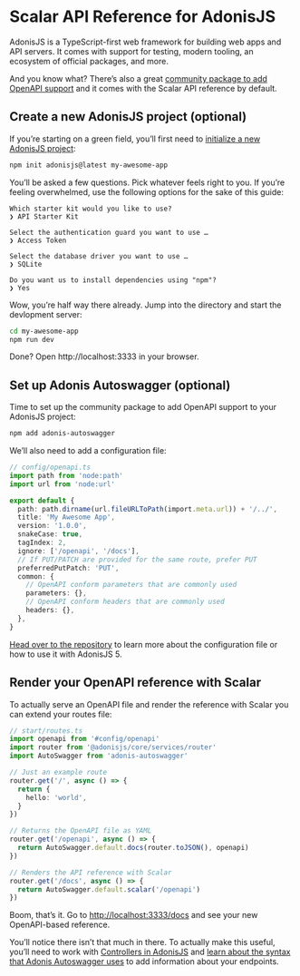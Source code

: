 # Scalar API Reference for AdonisJS

AdonisJS is a TypeScript-first web framework for building web apps and API servers. It comes with support for testing, modern tooling, an ecosystem of official packages, and more.

And you know what? There’s also a great [community package to add OpenAPI support](https://github.com/ad-on-is/adonis-autoswagger) and it comes with the Scalar API reference by default.

## Create a new AdonisJS project (optional)

If you’re starting on a green field, you’ll first need to [initialize a new AdonisJS project](https://docs.adonisjs.com/guides/installation):

```bash
npm init adonisjs@latest my-awesome-app
```

You’ll be asked a few questions. Pick whatever feels right to you. If you’re feeling overwhelmed, use the following options for the sake of this guide:

```
Which starter kit would you like to use?
❯ API Starter Kit

Select the authentication guard you want to use …
❯ Access Token

Select the database driver you want to use …
❯ SQLite

Do you want us to install dependencies using "npm"?
❯ Yes
```

Wow, you’re half way there already. Jump into the directory and start the devlopment server:

```bash
cd my-awesome-app
npm run dev
```

Done? Open http://localhost:3333 in your browser.

## Set up Adonis Autoswagger (optional)

Time to set up the community package to add OpenAPI support to your AdonisJS project:

```bash
npm add adonis-autoswagger
```

We’ll also need to add a configuration file:

```ts
// config/openapi.ts
import path from 'node:path'
import url from 'node:url'

export default {
  path: path.dirname(url.fileURLToPath(import.meta.url)) + '/../',
  title: 'My Awesome App',
  version: '1.0.0',
  snakeCase: true,
  tagIndex: 2,
  ignore: ['/openapi', '/docs'],
  // If PUT/PATCH are provided for the same route, prefer PUT
  preferredPutPatch: 'PUT',
  common: {
    // OpenAPI conform parameters that are commonly used
    parameters: {},
    // OpenAPI conform headers that are commonly used
    headers: {},
  },
}
```

[Head over to the repository](https://github.com/ad-on-is/adonis-autoswagger) to learn more about the configuration file or how to use it with AdonisJS 5.

## Render your OpenAPI reference with Scalar

To actually serve an OpenAPI file and render the reference with Scalar you can extend your routes file:

```ts
// start/routes.ts
import openapi from '#config/openapi'
import router from '@adonisjs/core/services/router'
import AutoSwagger from 'adonis-autoswagger'

// Just an example route
router.get('/', async () => {
  return {
    hello: 'world',
  }
})

// Returns the OpenAPI file as YAML
router.get('/openapi', async () => {
  return AutoSwagger.default.docs(router.toJSON(), openapi)
})

// Renders the API reference with Scalar
router.get('/docs', async () => {
  return AutoSwagger.default.scalar('/openapi')
})
```

Boom, that’s it. Go to <http://localhost:3333/docs> and see your new OpenAPI-based reference.

You’ll notice there isn’t that much in there. To actually make this useful, you’ll need to work with [Controllers in AdonisJS](https://docs.adonisjs.com/guides/controllers) and [learn about the syntax that Adonis Autoswagger uses](https://github.com/ad-on-is/adonis-autoswagger) to add information about your endpoints.

